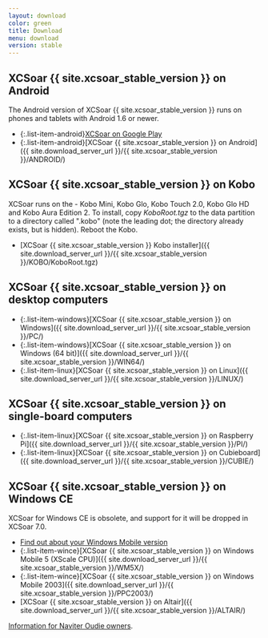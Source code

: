 ```yaml
---
layout: download
color: green
title: Download
menu: download
version: stable
---
```


## XCSoar {{ site.xcsoar_stable_version }} on Android

The Android version of XCSoar {{ site.xcsoar_stable_version }} runs on phones and tablets with Android 1.6 or newer.

- {:.list-item-android}[XCSoar on Google Play](https://play.google.com/store/apps/details?id=org.xcsoar)
- {:.list-item-android}[XCSoar {{ site.xcsoar_stable_version }} on Android]({{ site.download_server_url }}/{{ site.xcsoar_stable_version }}/ANDROID/)

## XCSoar {{ site.xcsoar_stable_version }} on Kobo

XCSoar runs on the - Kobo Mini, Kobo Glo, Kobo Touch 2.0, Kobo Glo HD and
Kobo Aura Edition 2.  To install, copy *KoboRoot.tgz* to the data partition to a
directory called ".kobo" (note the leading dot; the directory already exists,
but is hidden).  Reboot the Kobo.

- [XCSoar {{ site.xcsoar_stable_version }} Kobo installer]({{ site.download_server_url }}/{{ site.xcsoar_stable_version }}/KOBO/KoboRoot.tgz)

## XCSoar {{ site.xcsoar_stable_version }} on desktop computers

- {:.list-item-windows}[XCSoar {{ site.xcsoar_stable_version }} on Windows]({{ site.download_server_url }}/{{ site.xcsoar_stable_version }}/PC/)
- {:.list-item-windows}[XCSoar {{ site.xcsoar_stable_version }} on Windows (64 bit)]({{ site.download_server_url }}/{{ site.xcsoar_stable_version }}/WIN64/)
- {:.list-item-linux}[XCSoar {{ site.xcsoar_stable_version }} on Linux]({{ site.download_server_url }}/{{ site.xcsoar_stable_version }}/LINUX/)

## XCSoar {{ site.xcsoar_stable_version }} on single-board computers

- {:.list-item-linux}[XCSoar {{ site.xcsoar_stable_version }} on Raspberry Pi]({{ site.download_server_url }}/{{ site.xcsoar_stable_version }}/PI/)
- {:.list-item-linux}[XCSoar {{ site.xcsoar_stable_version }} on Cubieboard]({{ site.download_server_url }}/{{ site.xcsoar_stable_version }}/CUBIE/)

## XCSoar {{ site.xcsoar_stable_version }} on Windows CE

XCSoar for Windows CE is obsolete, and support for it will be dropped
in XCSoar 7.0.

- [Find out about your Windows Mobile version](/discover/wm_versions/)
- {:.list-item-wince}[XCSoar {{ site.xcsoar_stable_version }} on Windows Mobile 5 (XScale CPU)]({{ site.download_server_url }}/{{ site.xcsoar_stable_version }}/WM5X/)
- {:.list-item-wince}[XCSoar {{ site.xcsoar_stable_version }} on Windows Mobile 2003]({{ site.download_server_url }}/{{ site.xcsoar_stable_version }}/PPC2003/)
- [XCSoar {{ site.xcsoar_stable_version }} on Altair]({{ site.download_server_url }}/{{ site.xcsoar_stable_version }}/ALTAIR/)

[Information for Naviter Oudie owners](/hardware/oudie.html).
